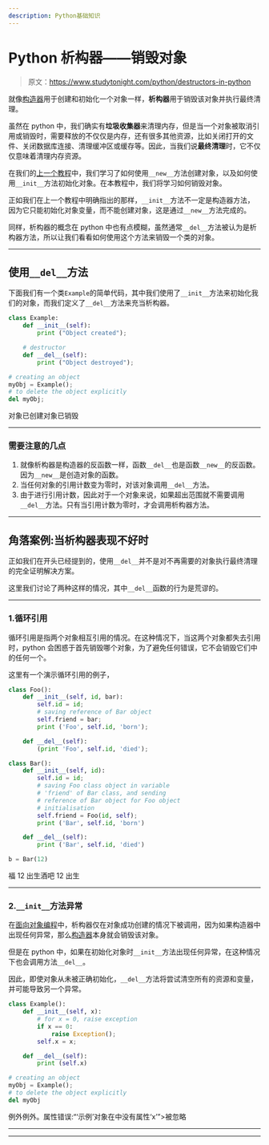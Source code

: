 ```yaml
---
description: Python基础知识
---
```


# Python 析构器——销毁对象

> 原文：<https://www.studytonight.com/python/destructors-in-python>

就像[构造器](constructors-in-python)用于创建和初始化一个对象一样，**析构器**用于销毁该对象并执行最终清理。

虽然在 python 中，我们确实有**垃圾收集器**来清理内存，但是当一个对象被取消引用或销毁时，需要释放的不仅仅是内存，还有很多其他资源，比如关闭打开的文件、关闭数据库连接、清理缓冲区或缓存等。因此，当我们说**最终清理**时，它不仅仅意味着清理内存资源。

在我们的[上一个教程](constructors-in-python)中，我们学习了如何使用`__new__`方法创建对象，以及如何使用`__init__`方法初始化对象。在本教程中，我们将学习如何销毁对象。

正如我们在上一个教程中明确指出的那样，`__init__`方法不一定是构造器方法，因为它只能初始化对象变量，而不能创建对象，这是通过`__new__`方法完成的。

同样，析构器的概念在 python 中也有点模糊，虽然通常`__del__`方法被认为是析构器方法，所以让我们看看如何使用这个方法来销毁一个类的对象。

* * *

## 使用`__del__`方法

下面我们有一个类`Example`的简单代码，其中我们使用了`__init__`方法来初始化我们的对象，而我们定义了`__del__`方法来充当析构器。

```py
class Example:
	def __init__(self):
		print ("Object created");

	# destructor
	def __del__(self):
	    print ("Object destroyed");

# creating an object
myObj = Example();
# to delete the object explicitly
del myObj;
```

对象已创建对象已销毁

* * *

### 需要注意的几点

1.  就像析构器是构造器的反函数一样，函数`__del__`也是函数`__new__`的反函数。因为`__new__`是创造对象的函数。
2.  当任何对象的引用计数变为零时，对该对象调用`__del__`方法。
3.  由于进行引用计数，因此对于一个对象来说，如果超出范围就不需要调用`__del__`方法。只有当引用计数为零时，才会调用析构器方法。

* * *

## 角落案例:当析构器表现不好时

正如我们在开头已经提到的，使用`__del__`并不是对不再需要的对象执行最终清理的完全证明解决方案。

这里我们讨论了两种这样的情况，其中`__del__`函数的行为是荒谬的。

* * *

### 1.循环引用

循环引用是指两个对象相互引用的情况。在这种情况下，当这两个对象都失去引用时，python 会困惑于首先销毁哪个对象，为了避免任何错误，它不会销毁它们中的任何一个。

这里有一个演示循环引用的例子，

```py
class Foo():
    def __init__(self, id, bar):
        self.id = id;
        # saving reference of Bar object
        self.friend = bar;
        print ('Foo', self.id, 'born');

    def __del__(self):
        (print 'Foo', self.id, 'died');

class Bar():
    def __init__(self, id):
        self.id = id;
        # saving Foo class object in variable
        # 'friend' of Bar class, and sending
        # reference of Bar object for Foo object
        # initialisation
        self.friend = Foo(id, self);
        print ('Bar', self.id, 'born')

    def __del__(self):
        print ('Bar', self.id, 'died')

b = Bar(12)
```

福 12 出生酒吧 12 出生

* * *

### 2.`__init__`方法异常

在[面向对象编程](oops-basics-python)中，析构器仅在对象成功创建的情况下被调用，因为如果构造器中出现任何异常，那么[构造器](constructors-in-python)本身就会销毁该对象。

但是在 python 中，如果在初始化对象时`__init__`方法出现任何异常，在这种情况下也会调用方法`__del__`。

因此，即使对象从未被正确初始化，`__del__`方法将尝试清空所有的资源和变量，并可能导致另一个异常。

```py
class Example():
	def __init__(self, x):
	    # for x = 0, raise exception
		if x == 0:
			raise Exception();
		self.x = x;

	def __del__(self):
		print (self.x)

# creating an object
myObj = Example();
# to delete the object explicitly
del myObj
```

例外例外。属性错误:“‘示例’对象在<bound method="" example.__del__="" of="" object="" at="">中没有属性‘x’”>被忽略</bound>

* * *

* * *